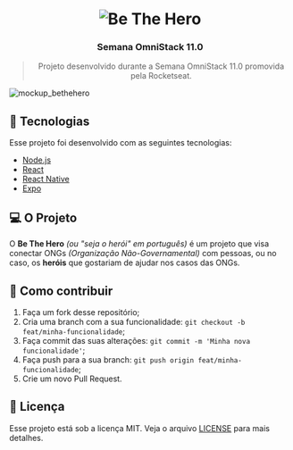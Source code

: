 <h1 align="center">
	<img alt="Be The Hero" src="https://user-images.githubusercontent.com/37880123/77852440-18f5c280-71b5-11ea-83c2-26843babb265.png" />
</h1>

<h3 align="center">Semana OmniStack 11.0</h3>

<blockquote align="center">Projeto desenvolvido durante a Semana OmniStack 11.0 promovida pela Rocketseat.</blockquote>

![mockup_bethehero](https://user-images.githubusercontent.com/37880123/77853566-14340d00-71bb-11ea-8733-f84d65a77460.jpg)


## :rocket: Tecnologias
Esse projeto foi desenvolvido com as seguintes tecnologias:

- [Node.js](https://nodejs.org/en/)
- [React](https://reactjs.org/)
- [React Native](https://reactnative.dev/)
- [Expo](https://expo.io/)

## :computer: O Projeto
O **Be The Hero** _(ou "seja o herói" em português)_ é um projeto que visa conectar ONGs _(Organização Não-Governamental)_ com pessoas, ou no caso, os  **heróis** que gostariam de ajudar nos casos das ONGs.

## :thinking: Como contribuir
1. Faça um fork desse repositório;
2. Cria uma branch com a sua funcionalidade: `git checkout -b feat/minha-funcionalidade`;
3. Faça commit das suas alterações: `git commit -m 'Minha nova funcionalidade'`;
4. Faça push para a sua branch: `git push origin feat/minha-funcionalidade`;
5. Crie um novo Pull Request.

## :page_with_curl: Licença
Esse projeto está sob a licença MIT. Veja o arquivo [LICENSE](https://github.com/joaowicktor/semana-omnistack-11/blob/master/LICENSE) para mais detalhes.
